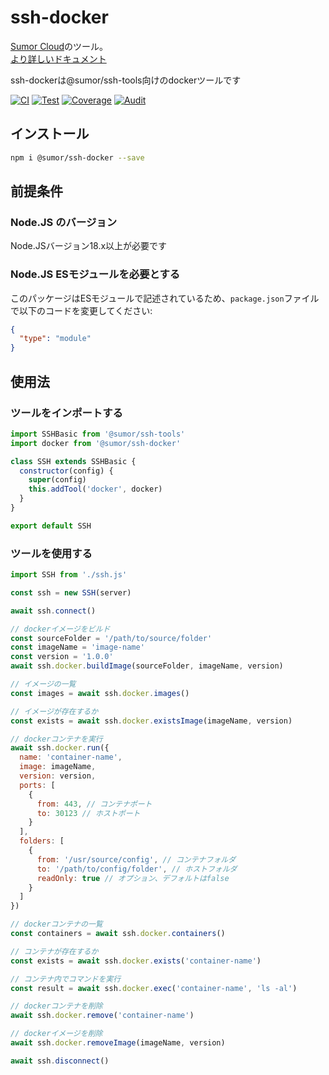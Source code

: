 # ssh-docker

[Sumor Cloud](https://sumor.cloud)のツール。  
[より詳しいドキュメント](https://sumor.cloud/ssh-docker)

ssh-dockerは@sumor/ssh-tools向けのdockerツールです

[![CI](https://github.com/sumor-cloud/ssh-docker/actions/workflows/ci.yml/badge.svg)](https://github.com/sumor-cloud/ssh-docker/actions/workflows/ci.yml)
[![Test](https://github.com/sumor-cloud/ssh-docker/actions/workflows/ut.yml/badge.svg)](https://github.com/sumor-cloud/ssh-docker/actions/workflows/ut.yml)
[![Coverage](https://github.com/sumor-cloud/ssh-docker/actions/workflows/coverage.yml/badge.svg)](https://github.com/sumor-cloud/ssh-docker/actions/workflows/coverage.yml)
[![Audit](https://github.com/sumor-cloud/ssh-docker/actions/workflows/audit.yml/badge.svg)](https://github.com/sumor-cloud/ssh-docker/actions/workflows/audit.yml)

## インストール

```bash
npm i @sumor/ssh-docker --save
```

## 前提条件

### Node.JS のバージョン

Node.JSバージョン18.x以上が必要です

### Node.JS ESモジュールを必要とする

このパッケージはESモジュールで記述されているため、`package.json`ファイルで以下のコードを変更してください:

```json
{
  "type": "module"
}
```

## 使用法

### ツールをインポートする

```js
import SSHBasic from '@sumor/ssh-tools'
import docker from '@sumor/ssh-docker'

class SSH extends SSHBasic {
  constructor(config) {
    super(config)
    this.addTool('docker', docker)
  }
}

export default SSH
```

### ツールを使用する

```js
import SSH from './ssh.js'

const ssh = new SSH(server)

await ssh.connect()

// dockerイメージをビルド
const sourceFolder = '/path/to/source/folder'
const imageName = 'image-name'
const version = '1.0.0'
await ssh.docker.buildImage(sourceFolder, imageName, version)

// イメージの一覧
const images = await ssh.docker.images()

// イメージが存在するか
const exists = await ssh.docker.existsImage(imageName, version)

// dockerコンテナを実行
await ssh.docker.run({
  name: 'container-name',
  image: imageName,
  version: version,
  ports: [
    {
      from: 443, // コンテナポート
      to: 30123 // ホストポート
    }
  ],
  folders: [
    {
      from: '/usr/source/config', // コンテナフォルダ
      to: '/path/to/config/folder', // ホストフォルダ
      readOnly: true // オプション、デフォルトはfalse
    }
  ]
})

// dockerコンテナの一覧
const containers = await ssh.docker.containers()

// コンテナが存在するか
const exists = await ssh.docker.exists('container-name')

// コンテナ内でコマンドを実行
const result = await ssh.docker.exec('container-name', 'ls -al')

// dockerコンテナを削除
await ssh.docker.remove('container-name')

// dockerイメージを削除
await ssh.docker.removeImage(imageName, version)

await ssh.disconnect()
```
